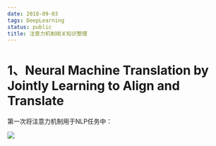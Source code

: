 ```yaml
---
date: 2018-09-03
tags: DeepLearning
status: public
title: 注意力机制相关知识整理
---
```


# 1、Neural Machine Translation by Jointly Learning to Align and Translate 
第一次将注意力机制用于NLP任务中：

![](./_image/2019-01-15-17-05-35.jpg)


